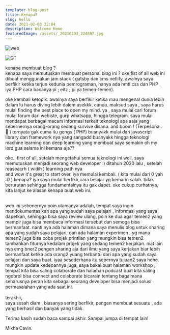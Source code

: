 ```yaml
---
template: blog-post
title: Kenapa?
slug: hello
date: 2021-02-03 22:04
description: Welcome Home
featuredImage: /assets/_20210203_224807.jpg
---
```

![web](/assets/_20210203_224807.jpg "web.dev")

![GT](/assets/_20210203_224838.jpg "GT Metrix")

kenapa membuat blog ?\
kenapa saya memutuskan membuat personal blog ini ? oke fist of all web ini dibuat menggunakan jam stack ( gatsby dan cms netlify, awalnya saya berfikir ketika terjun kedunia pemrograman, hanya ada hmtl css dan PHP , iya PHP cara bacanya pi ; eitz ; pi ya temen-temen).

oke kembali ketopik. awalnya saya berfikir ketika mau mengenal dunia lebih dalam lu harus diving lebih dalem asekkk. canda. maksud saya , saya harus mulai finding the best place to open my mind. ya , saya mulai cari forum mulai forum dari webiste, gurp whatsapp, hingga telegram. saya mulai mendapat berbagai macam informasi terkait teknologi apa saja yang sebernernya orang-orang sedang survive disana. and boom ! (Terpesona..  🎵 ) ternyata gak cuma itu gengs ( PHP) buanyakk mulai dari javascript library dan framework nya yang sangadd buanyakk hingga teknologi machine learning dan deep learning yang membuat saya semakin oh my lord gua selama ini kemana aja??

oke.. first of all, setelah mengetahui semua teknologi ini well, saya memutuskan menjadi seorang web developer :) ditahun 2020 lalu , setelah reaseacrh ( widih ) learning path nya\
and wow it's great to start over. iya memulai kembali. ( kita mulai dari 0 yah :D ) kenapa? iya saya mulai berfikir,cara belajar yg kemarin salah. tidak berurutan sehingga fundamentalnya itu gak dapet. oke cukup curhatnya, kita lanjut ke alasan kenapa buat web ini.

\
web ini sebenernya poin utamanya adalah, tempat saya ingin mendokumentasikan apa yang sudah saya pelajari , informasi yang saya dapetkan, sehingga bisa saya review ulang, poin ke dua agar temen2 yang mampir juga bisa membaca informasi tersebut dan semoga bisa bermanfaat. nanti nya ada halaman dimana saya menulis blog untuk sharing apa yang sudah saya pelajari, dan ada halaman experimen , yg mana temen2 juga bisa coba projek printilan yang mungkin bisa temen2 tambahkan fiturnya kedalam projek yang sedang temen2 kerjakan. niat lain nya emg bner2 pengen sharing aja dari ilmu yang saya kerjakan biar lebih bermanfaat ketika ada orang2 yuang terbantu dari apa yang sudah saya pelajari dan saya buat. iyaa sesederhana itu sebernya tujuan2 saya hehe. mungkin update kedepannya juga, saya bakal buat halaman workshop , tempat kita bisa saling colaborate dan halaman podcast buat kita saling ngobrol bisa connect and colaborate bicarain tentang bagaimana seharusnya peran kita sebagai seorang developer bisa menjadi solusi permasalahan yang ada saat ini.\
\
terakhir,\
saya susah diam , biasanya sering berfikir, pengen membuat sesuatu , ada yang berhasil dan banyak yang tidak.

Terima kasih sudah baca sampai akhir. Sampai jumpa di tempat lain! 

Mikha Cavin.